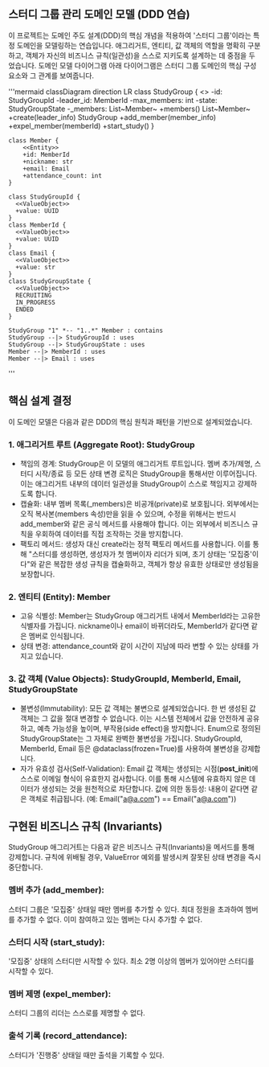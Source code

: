 ## 스터디 그룹 관리 도메인 모델 (DDD 연습)

이 프로젝트는 도메인 주도 설계(DDD)의 핵심 개념을 적용하여 '스터디 그룹'이라는 특정 도메인을 모델링하는 연습입니다. 애그리거트, 엔티티, 값 객체의 역할을 명확히 구분하고, 객체가 자신의 비즈니스 규칙(일관성)을 스스로 지키도록 설계하는 데 중점을 두었습니다.
도메인 모델 다이어그램
아래 다이어그램은 스터디 그룹 도메인의 핵심 구성요소와 그 관계를 보여줍니다.

'''mermaid
classDiagram
    direction LR
    class StudyGroup {
        <<AggregateRoot>>
        -id: StudyGroupId
        -leader_id: MemberId
        -max_members: int
        -state: StudyGroupState
        -_members: List~Member~
        +members() List~Member~
        +create(leader_info) StudyGroup
        +add_member(member_info)
        +expel_member(memberId)
        +start_study()
    }

    class Member {
        <<Entity>>
        +id: MemberId
        +nickname: str
        +email: Email
        +attendance_count: int
    }

    class StudyGroupId {
      <<ValueObject>>
      +value: UUID
    }
    class MemberId {
      <<ValueObject>>
      +value: UUID
    }
    class Email {
      <<ValueObject>>
      +value: str
    }
    class StudyGroupState {
      <<ValueObject>>
      RECRUITING
      IN_PROGRESS
      ENDED
    }

    StudyGroup "1" *-- "1..*" Member : contains
    StudyGroup --|> StudyGroupId : uses
    StudyGroup --|> StudyGroupState : uses
    Member --|> MemberId : uses
    Member --|> Email : uses
'''


## 핵심 설계 결정
이 도메인 모델은 다음과 같은 DDD의 핵심 원칙과 패턴을 기반으로 설계되었습니다.
### 1. 애그리거트 루트 (Aggregate Root): StudyGroup
- 책임의 경계: StudyGroup은 이 모델의 애그리거트 루트입니다. 멤버 추가/제명, 스터디 시작/종료 등 모든 상태 변경 로직은 StudyGroup을 통해서만 이루어집니다. 이는 애그리거트 내부의 데이터 일관성을 StudyGroup이 스스로 책임지고 강제하도록 합니다.
- 캡슐화: 내부 멤버 목록(_members)은 비공개(private)로 보호됩니다. 외부에서는 오직 복사본(members 속성)만을 읽을 수 있으며, 수정을 위해서는 반드시 add_member와 같은 공식 메서드를 사용해야 합니다. 이는 외부에서 비즈니스 규칙을 우회하여 데이터를 직접 조작하는 것을 방지합니다.
- 팩토리 메서드: 생성자 대신 create라는 정적 팩토리 메서드를 사용합니다. 이를 통해 "스터디를 생성하면, 생성자가 첫 멤버이자 리더가 되며, 초기 상태는 '모집중'이다"와 같은 복잡한 생성 규칙을 캡슐화하고, 객체가 항상 유효한 상태로만 생성됨을 보장합니다.
### 2. 엔티티 (Entity): Member
- 고유 식별성: Member는 StudyGroup 애그리거트 내에서 MemberId라는 고유한 식별자를 가집니다. nickname이나 email이 바뀌더라도, MemberId가 같다면 같은 멤버로 인식됩니다.
- 상태 변경: attendance_count와 같이 시간이 지남에 따라 변할 수 있는 상태를 가지고 있습니다.
### 3. 값 객체 (Value Objects): StudyGroupId, MemberId, Email, StudyGroupState
- 불변성(Immutability): 모든 값 객체는 불변으로 설계되었습니다. 한 번 생성된 값 객체는 그 값을 절대 변경할 수 없습니다. 이는 시스템 전체에서 값을 안전하게 공유하고, 예측 가능성을 높이며, 부작용(side effect)을 방지합니다.
Enum으로 정의된 StudyGroupState는 그 자체로 완벽한 불변성을 가집니다.
StudyGroupId, MemberId, Email 등은 @dataclass(frozen=True)를 사용하여 불변성을 강제합니다.
- 자가 유효성 검사(Self-Validation): Email 값 객체는 생성되는 시점(__post_init__)에 스스로 이메일 형식이 유효한지 검사합니다. 이를 통해 시스템에 유효하지 않은 데이터가 생성되는 것을 원천적으로 차단합니다.
값에 의한 동등성: 내용이 같다면 같은 객체로 취급됩니다. (예: Email("a@a.com") == Email("a@a.com"))

## 구현된 비즈니스 규칙 (Invariants)
StudyGroup 애그리거트는 다음과 같은 비즈니스 규칙(Invariants)을 메서드를 통해 강제합니다. 규칙에 위배될 경우, ValueError 예외를 발생시켜 잘못된 상태 변경을 즉시 중단합니다.
### 멤버 추가 (add_member):
스터디 그룹은 '모집중' 상태일 때만 멤버를 추가할 수 있다.
최대 정원을 초과하여 멤버를 추가할 수 없다.
이미 참여하고 있는 멤버는 다시 추가할 수 없다.
### 스터디 시작 (start_study):
'모집중' 상태의 스터디만 시작할 수 있다.
최소 2명 이상의 멤버가 있어야만 스터디를 시작할 수 있다.
### 멤버 제명 (expel_member):
스터디 그룹의 리더는 스스로를 제명할 수 없다.
### 출석 기록 (record_attendance):
스터디가 '진행중' 상태일 때만 출석을 기록할 수 있다.